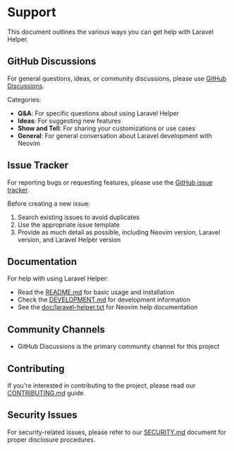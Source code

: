 # Support

This document outlines the various ways you can get help with Laravel Helper.

## GitHub Discussions

For general questions, ideas, or community discussions, please use [GitHub Discussions](https://github.com/greggh/laravel-helper/discussions).

Categories:
- **Q&A**: For specific questions about using Laravel Helper
- **Ideas**: For suggesting new features
- **Show and Tell**: For sharing your customizations or use cases
- **General**: For general conversation about Laravel development with Neovim

## Issue Tracker

For reporting bugs or requesting features, please use the [GitHub issue tracker](https://github.com/greggh/laravel-helper/issues).

Before creating a new issue:
1. Search existing issues to avoid duplicates
2. Use the appropriate issue template
3. Provide as much detail as possible, including Neovim version, Laravel version, and Laravel Helper version

## Documentation

For help with using Laravel Helper:
- Read the [README.md](README.md) for basic usage and installation
- Check the [DEVELOPMENT.md](DEVELOPMENT.md) for development information
- See the [doc/laravel-helper.txt](doc/laravel-helper.txt) for Neovim help documentation

## Community Channels

- GitHub Discussions is the primary community channel for this project

## Contributing

If you're interested in contributing to the project, please read our [CONTRIBUTING.md](CONTRIBUTING.md) guide.

## Security Issues

For security-related issues, please refer to our [SECURITY.md](SECURITY.md) document for proper disclosure procedures.
